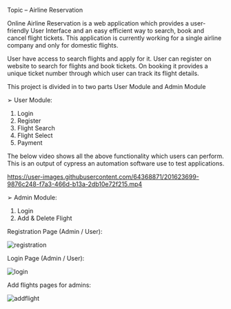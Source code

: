 Topic – Airline Reservation

Online Airline Reservation is a web application which provides a user-friendly User Interface and an easy efficient way to search, book and cancel flight tickets.
This application is currently working for a single airline company and only for domestic flights.

User have access to search flights and apply for it. User can register on website to search for flights and book tickets. On booking it provides a unique ticket number through which user can track its flight details.

This project is divided in to two parts User Module and Admin Module

➢ User Module:
1. Login
2. Register
3. Flight Search
4. Flight Select
5. Payment

The below video shows all the above functionality which users can perform. This is an output of cypress an automation software use to test applications.

https://user-images.githubusercontent.com/64368871/201623699-9876c248-f7a3-466d-b13a-2db10e72f215.mp4


➢ Admin Module:
1. Login
2. Add & Delete Flight


Registration Page (Admin / User):

![registration](https://user-images.githubusercontent.com/64368871/201646629-5532f53a-0411-4fc7-8bc0-1f98b098dd05.PNG)

Login Page (Admin / User):

![login](https://user-images.githubusercontent.com/64368871/201646655-1322580a-ee94-4804-984b-8f18b5614291.PNG)

Add flights pages for admins:

![addflight](https://user-images.githubusercontent.com/64368871/201646670-50809091-bfa9-4fcf-9861-4b316ff7d59a.PNG)




